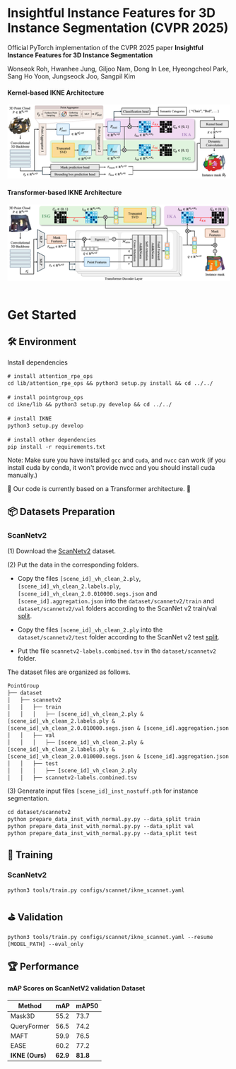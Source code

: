 # Insightful Instance Features for 3D Instance Segmentation (CVPR 2025)

Official PyTorch implementation of the CVPR 2025 paper **Insightful Instance Features for 3D Instance Segmentation**

Wonseok Roh, Hwanhee Jung, Giljoo Nam, Dong In Lee, Hyeongcheol Park, Sang Ho Yoon, Jungseock Joo, Sangpil Kim

#### Kernel-based IKNE Architecture
<div align="center">
  <img src="figs/IKNE_kernel.png"/>
</div>

#### Transformer-based IKNE Architecture
<div align="center">
  <img src="figs/IKNE_trans.png"/>
</div>

</br>

# Get Started

## 🛠 Environment

Install dependencies
```
# install attention_rpe_ops
cd lib/attention_rpe_ops && python3 setup.py install && cd ../../

# install pointgroup_ops
cd ikne/lib && python3 setup.py develop && cd ../../

# install IKNE
python3 setup.py develop

# install other dependencies
pip install -r requirements.txt
```

Note: Make sure you have installed `gcc` and `cuda`, and `nvcc` can work (if you install cuda by conda, it won't provide nvcc and you should install cuda manually.)

👾 Our code is currently based on a Transformer architecture. 👾

## 📦 Datasets Preparation

### ScanNetv2
(1) Download the [ScanNetv2](http://www.scan-net.org/) dataset.

(2) Put the data in the corresponding folders. 
* Copy the files `[scene_id]_vh_clean_2.ply`,  `[scene_id]_vh_clean_2.labels.ply`,  `[scene_id]_vh_clean_2.0.010000.segs.json`  and `[scene_id].aggregation.json`  into the `dataset/scannetv2/train` and `dataset/scannetv2/val` folders according to the ScanNet v2 train/val [split](https://github.com/ScanNet/ScanNet/tree/master/Tasks/Benchmark). 

* Copy the files `[scene_id]_vh_clean_2.ply` into the `dataset/scannetv2/test` folder according to the ScanNet v2 test [split](https://github.com/ScanNet/ScanNet/tree/master/Tasks/Benchmark). 

* Put the file `scannetv2-labels.combined.tsv` in the `dataset/scannetv2` folder.

The dataset files are organized as follows.
```
PointGroup
├── dataset
│   ├── scannetv2
│   │   ├── train
│   │   │   ├── [scene_id]_vh_clean_2.ply & [scene_id]_vh_clean_2.labels.ply & [scene_id]_vh_clean_2.0.010000.segs.json & [scene_id].aggregation.json
│   │   ├── val
│   │   │   ├── [scene_id]_vh_clean_2.ply & [scene_id]_vh_clean_2.labels.ply & [scene_id]_vh_clean_2.0.010000.segs.json & [scene_id].aggregation.json
│   │   ├── test
│   │   │   ├── [scene_id]_vh_clean_2.ply 
│   │   ├── scannetv2-labels.combined.tsv
```

(3) Generate input files `[scene_id]_inst_nostuff.pth` for instance segmentation.
```
cd dataset/scannetv2
python prepare_data_inst_with_normal.py.py --data_split train
python prepare_data_inst_with_normal.py.py --data_split val
python prepare_data_inst_with_normal.py.py --data_split test
```

## 🎾 Training

### ScanNetv2
```
python3 tools/train.py configs/scannet/ikne_scannet.yaml
```

## ⛳ Validation
```
python3 tools/train.py configs/scannet/ikne_scannet.yaml --resume [MODEL_PATH] --eval_only
```

## 🏆 Performance

#### mAP Scores on ScanNetV2 validation Dataset
| Method           | mAP | mAP50 |
|------------------|---------|---------|
| Mask3D           | 55.2    | 73.7    |
| QueryFormer      | 56.5    | 74.2    |
| MAFT             | 59.9    | 76.5    |
| EASE             | 60.2    | 77.2    |
| **IKNE (Ours)**  | **62.9**    | **81.8**    |

